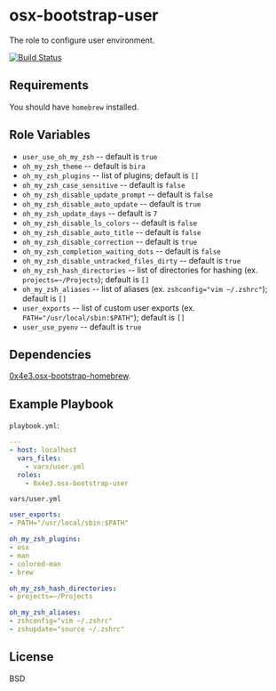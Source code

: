 # osx-bootstrap-user

The role to configure user environment.

[![Build Status](https://travis-ci.org/0x4e3/osx-bootstrap-user.svg?branch=master)](https://travis-ci.org/0x4e3/osx-bootstrap-user)

## Requirements

You should have ```homebrew``` installed.

## Role Variables

* ```user_use_oh_my_zsh``` -- default is ```true```
* ```oh_my_zsh_theme``` -- default is ```bira```
* ```oh_my_zsh_plugins``` -- list of plugins; default is ```[]```
* ```oh_my_zsh_case_sensitive``` -- default is ```false```
* ```oh_my_zsh_disable_update_prompt``` -- default is ```false```
* ```oh_my_zsh_disable_auto_update``` -- default is ```true```
* ```oh_my_zsh_update_days``` -- default is ```7```
* ```oh_my_zsh_disable_ls_colors``` -- default is ```false```
* ```oh_my_zsh_disable_auto_title``` -- default is ```false```
* ```oh_my_zsh_disable_correction``` -- default is ```true```
* ```oh_my_zsh_completion_waiting_dots``` -- default is ```false```
* ```oh_my_zsh_disable_untracked_files_dirty``` -- default is ```true```
* ```oh_my_zsh_hash_directories``` -- list of directories for hashing (ex. ```projects=~/Projects```); default is ```[]```
* ```oh_my_zsh_aliases``` -- list of aliases (ex. ```zshconfig="vim ~/.zshrc"```); default is ```[]```
* ```user_exports``` -- list of custom user exports (ex. ```PATH="/usr/local/sbin:$PATH"```); default is ```[]```
* ```user_use_pyenv``` -- default is ```true```

## Dependencies

[0x4e3.osx-bootstrap-homebrew](https://galaxy.ansible.com/0x4e3/osx-bootstrap-homebrew/).

## Example Playbook

```playbook.yml```:
```yml
---
- host: localhost
  vars_files:
    - vars/user.yml
  roles:
    - 0x4e3.osx-bootstrap-user
```

```vars/user.yml```
```yml
user_exports:
- PATH="/usr/local/sbin:$PATH"

oh_my_zsh_plugins:
- osx
- man
- colored-man
- brew

oh_my_zsh_hash_directories:
- projects=~/Projects

oh_my_zsh_aliases:
- zshconfig="vim ~/.zshrc"
- zshupdate="source ~/.zshrc"
```

## License

BSD
